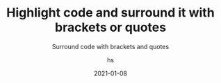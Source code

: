 ---
date: 2021-01-08
title: Highlight code and surround it with brackets or quotes
technologies: [java]
topics: [editing]
author: hs
subtitle: Surround code with brackets and quotes
thumbnail: ./thumbnail.png
cardThumbnail: ./card.png
shortVideo:
  poster: ./tip.png
  url: https://youtu.be/xgZ7Jgmbbp4   
seealso:
  - title: (video) Code Formatting in IntelliJ IDEA
    href: https://www.youtube.com/watch?v=vjVWjocENLg
leadin: |
  Select the text you want to surround then enter any of the following characters ```({[`"'``` them to the start and end of your selected text.

  
---